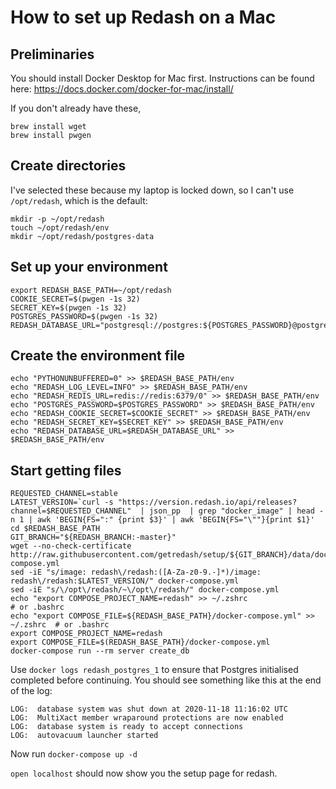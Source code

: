 # How to set up Redash on a Mac 

## Preliminaries

You should install Docker Desktop for Mac first. Instructions can be found here: https://docs.docker.com/docker-for-mac/install/

If you don't already have these, 
```
brew install wget
brew install pwgen
```
## Create directories

I've selected these because my laptop is locked down, so I can't use `/opt/redash`, which is the default:
```
mkdir -p ~/opt/redash
touch ~/opt/redash/env
mkdir ~/opt/redash/postgres-data
```
## Set up your environment
```
export REDASH_BASE_PATH=~/opt/redash
COOKIE_SECRET=$(pwgen -1s 32)
SECRET_KEY=$(pwgen -1s 32)
POSTGRES_PASSWORD=$(pwgen -1s 32)
REDASH_DATABASE_URL="postgresql://postgres:${POSTGRES_PASSWORD}@postgres/postgres"
```
## Create the environment file
```
echo "PYTHONUNBUFFERED=0" >> $REDASH_BASE_PATH/env
echo "REDASH_LOG_LEVEL=INFO" >> $REDASH_BASE_PATH/env
echo "REDASH_REDIS_URL=redis://redis:6379/0" >> $REDASH_BASE_PATH/env
echo "POSTGRES_PASSWORD=$POSTGRES_PASSWORD" >> $REDASH_BASE_PATH/env
echo "REDASH_COOKIE_SECRET=$COOKIE_SECRET" >> $REDASH_BASE_PATH/env
echo "REDASH_SECRET_KEY=$SECRET_KEY" >> $REDASH_BASE_PATH/env
echo "REDASH_DATABASE_URL=$REDASH_DATABASE_URL" >> $REDASH_BASE_PATH/env
```
## Start getting files
```
REQUESTED_CHANNEL=stable
LATEST_VERSION=`curl -s "https://version.redash.io/api/releases?channel=$REQUESTED_CHANNEL"  | json_pp  | grep "docker_image" | head -n 1 | awk 'BEGIN{FS=":" {print $3}' | awk 'BEGIN{FS="\""}{print $1}'
cd $REDASH_BASE_PATH
GIT_BRANCH="${REDASH_BRANCH:-master}"
wget --no-check-certificate http://raw.githubusercontent.com/getredash/setup/${GIT_BRANCH}/data/docker-compose.yml
sed -iE "s/image: redash\/redash:([A-Za-z0-9.-]*)/image: redash\/redash:$LATEST_VERSION/" docker-compose.yml
sed -iE "s/\/opt\/redash/~\/opt\/redash/" docker-compose.yml
echo "export COMPOSE_PROJECT_NAME=redash" >> ~/.zshrc                   # or .bashrc
echo "export COMPOSE_FILE=${REDASH_BASE_PATH}/docker-compose.yml" >> ~/.zshrc  # or .bashrc
export COMPOSE_PROJECT_NAME=redash
export COMPOSE_FILE=$(REDASH_BASE_PATH}/docker-compose.yml
docker-compose run --rm server create_db
```
Use `docker logs redash_postgres_1` to ensure that Postgres initialised completed before continuing. You should see something like this at the end of the log:
```
LOG:  database system was shut down at 2020-11-18 11:16:02 UTC
LOG:  MultiXact member wraparound protections are now enabled
LOG:  database system is ready to accept connections
LOG:  autovacuum launcher started
```
Now run `docker-compose up -d`

`open localhost` should now show you the setup page for redash.
